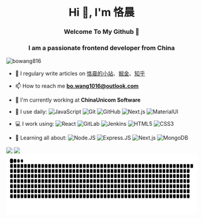 
<h1 align="center">Hi 👋, I'm 恪晨</h1> 

<h3 align="center"> Welcome To My Github 👋  </h3>

<h3 align="center">I am a passionate frontend developer from China</h3>

<p align="left"> <img src="https://komarev.com/ghpvc/?username=bowang816&label=Profile%20views&color=0e75b6&style=flat" alt="bowang816" /> </p>

- 📝 I regulary write articles on [恪晨的小站](https://blog.wangboweb.site)、[掘金](https://juejin.cn/user/2049145403882430)、[知乎](https://www.zhihu.com/people/ke-chen-6-83)

- 📫 How to reach me **bo.wang1016@outlook.com**

- 🏢 I'm currently working at **ChinaUnicom Software**

- 🚀 I use daily:
  ![JavaScript](https://img.shields.io/badge/-JavaScript-black?style=plastic&logo=javascript)
  ![Git](https://img.shields.io/badge/-Git-black?style=plastic&logo=git)
  ![GitHub](https://img.shields.io/badge/-GitHub-181717?style=plastic&logo=github)
  ![Next.js](https://img.shields.io/badge/next.js-red?style=plastic&logo=appveyor)
  ![MaterialUI](https://img.shields.io/badge/-MatrialUI-0081CB?style=plastic&logo=material-UI)
- 💻 I work using:
  ![React](https://img.shields.io/badge/-React-3b2e5a?style=plastic&logo=react)
  ![GitLab](https://img.shields.io/badge/-GitLab-FCA121?style=plastic&logo=gitlab)
  ![Jenkins](https://img.shields.io/badge/-Jenkins-black?style=plastic&logo=Jenkins)
  ![HTML5](https://img.shields.io/badge/-HTML5-E34F26?style=plastic&logo=html5&logoColor=white)
  ![CSS3](https://img.shields.io/badge/-CSS3-1572B6?style=plastic&logo=css3)
  
- 🌱 Learning all about:
  ![Node.JS](https://img.shields.io/badge/-Node.JS-black?style=plastic&logo=Node.js) 
  ![Express.JS](https://img.shields.io/badge/-Express.JS-c7b198?style=plastic&logo=Express.JS) 
  ![Next.js](https://img.shields.io/badge/-Next.js-black?style=plastic&logo=Next.js)
  ![MongoDB](https://img.shields.io/badge/-MongoDB-black?style=plastic&logo=mongodb)
 
<div style="display: inline">
  <img src="https://github-readme-stats.vercel.app/api?username=bowang816&show_icons=true&theme=tokyonight" height="150" align="center"/>
  <img src="https://github-readme-stats.vercel.app/api/top-langs/?username=bowang816&layout=compact&theme=dracula" height="150" align="center"/>
</div>

<img src="https://github.com/BoWang816/Weekly/blob/output/github-snake.svg" height="160" align="center"/>
